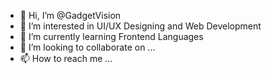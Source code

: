 - 👋 Hi, I’m @GadgetVision
- 👀 I’m interested in UI/UX Designing and Web Development
- 🌱 I’m currently learning Frontend Languages
- 💞️ I’m looking to collaborate on ...
- 📫 How to reach me ...

<!---
GadgetVision/GadgetVision is a ✨ special ✨ repository because its `README.md` (this file) appears on your GitHub profile.
You can click the Preview link to take a look at your changes.
--->
